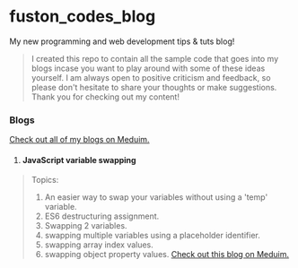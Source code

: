 # fuston_codes_blog

My new programming and web development tips &amp; tuts blog!

> I created this repo to contain all the sample code that goes into my blogs incase you want to play around with some of these ideas yourself.
> I am always open to positive criticism and feedback, so please don't hesitate to share your thoughts or make suggestions. Thank you for checking out my content!

### Blogs
[Check out all of my blogs on Meduim.](https://scott-a-fuston.medium.com/)

1. #### JavaScript variable swapping
> Topics:
>1. An easier way to swap your variables without using a 'temp' variable.
>2. ES6 destructuring assignment.
>3. Swapping 2 variables.
>4. swapping multiple variables using a placeholder identifier.
>5. swapping array index values.
>6. swapping object property values.
[Check out this blog on Meduim.](https://scott-a-fuston.medium.com/stop-juggling-your-javascript-variables-9922d812400a)
